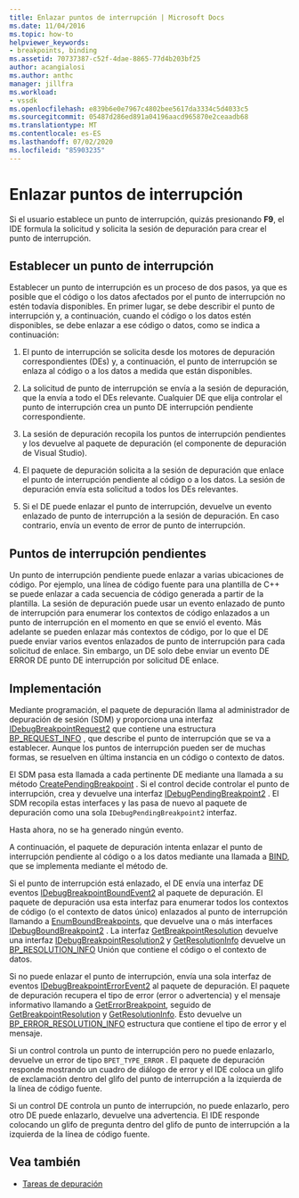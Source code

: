 ```yaml
---
title: Enlazar puntos de interrupción | Microsoft Docs
ms.date: 11/04/2016
ms.topic: how-to
helpviewer_keywords:
- breakpoints, binding
ms.assetid: 70737387-c52f-4dae-8865-77d4b203bf25
author: acangialosi
ms.author: anthc
manager: jillfra
ms.workload:
- vssdk
ms.openlocfilehash: e839b6e0e7967c4802bee5617da3334c5d4033c5
ms.sourcegitcommit: 05487d286ed891a04196aacd965870e2ceaadb68
ms.translationtype: MT
ms.contentlocale: es-ES
ms.lasthandoff: 07/02/2020
ms.locfileid: "85903235"
---
```

# <a name="bind-breakpoints"></a>Enlazar puntos de interrupción
Si el usuario establece un punto de interrupción, quizás presionando **F9**, el IDE formula la solicitud y solicita la sesión de depuración para crear el punto de interrupción.

## <a name="set-a-breakpoint"></a>Establecer un punto de interrupción
 Establecer un punto de interrupción es un proceso de dos pasos, ya que es posible que el código o los datos afectados por el punto de interrupción no estén todavía disponibles. En primer lugar, se debe describir el punto de interrupción y, a continuación, cuando el código o los datos estén disponibles, se debe enlazar a ese código o datos, como se indica a continuación:

1. El punto de interrupción se solicita desde los motores de depuración correspondientes (DEs) y, a continuación, el punto de interrupción se enlaza al código o a los datos a medida que están disponibles.

2. La solicitud de punto de interrupción se envía a la sesión de depuración, que la envía a todo el DEs relevante. Cualquier DE que elija controlar el punto de interrupción crea un punto DE interrupción pendiente correspondiente.

3. La sesión de depuración recopila los puntos de interrupción pendientes y los devuelve al paquete de depuración (el componente de depuración de Visual Studio).

4. El paquete de depuración solicita a la sesión de depuración que enlace el punto de interrupción pendiente al código o a los datos. La sesión de depuración envía esta solicitud a todos los DEs relevantes.

5. Si el DE puede enlazar el punto de interrupción, devuelve un evento enlazado de punto de interrupción a la sesión de depuración. En caso contrario, envía un evento de error de punto de interrupción.

## <a name="pending-breakpoints"></a>Puntos de interrupción pendientes
 Un punto de interrupción pendiente puede enlazar a varias ubicaciones de código. Por ejemplo, una línea de código fuente para una plantilla de C++ se puede enlazar a cada secuencia de código generada a partir de la plantilla. La sesión de depuración puede usar un evento enlazado de punto de interrupción para enumerar los contextos de código enlazados a un punto de interrupción en el momento en que se envió el evento. Más adelante se pueden enlazar más contextos de código, por lo que el DE puede enviar varios eventos enlazados de punto de interrupción para cada solicitud de enlace. Sin embargo, un DE solo debe enviar un evento DE ERROR DE punto DE interrupción por solicitud DE enlace.

## <a name="implementation"></a>Implementación
 Mediante programación, el paquete de depuración llama al administrador de depuración de sesión (SDM) y proporciona una interfaz [IDebugBreakpointRequest2](../../extensibility/debugger/reference/idebugbreakpointrequest2.md) que contiene una estructura [BP_REQUEST_INFO](../../extensibility/debugger/reference/bp-request-info.md) , que describe el punto de interrupción que se va a establecer. Aunque los puntos de interrupción pueden ser de muchas formas, se resuelven en última instancia en un código o contexto de datos.

 El SDM pasa esta llamada a cada pertinente DE mediante una llamada a su método [CreatePendingBreakpoint](../../extensibility/debugger/reference/idebugengine2-creatependingbreakpoint.md) . Si el control decide controlar el punto de interrupción, crea y devuelve una interfaz [IDebugPendingBreakpoint2](../../extensibility/debugger/reference/idebugpendingbreakpoint2.md) . El SDM recopila estas interfaces y las pasa de nuevo al paquete de depuración como una sola `IDebugPendingBreakpoint2` interfaz.

 Hasta ahora, no se ha generado ningún evento.

 A continuación, el paquete de depuración intenta enlazar el punto de interrupción pendiente al código o a los datos mediante una llamada a [BIND](../../extensibility/debugger/reference/idebugpendingbreakpoint2-bind.md), que se implementa mediante el método de.

 Si el punto de interrupción está enlazado, el DE envía una interfaz DE eventos [IDebugBreakpointBoundEvent2](../../extensibility/debugger/reference/idebugbreakpointboundevent2.md) al paquete de depuración. El paquete de depuración usa esta interfaz para enumerar todos los contextos de código (o el contexto de datos único) enlazados al punto de interrupción llamando a [EnumBoundBreakpoints](../../extensibility/debugger/reference/idebugbreakpointboundevent2-enumboundbreakpoints.md), que devuelve una o más interfaces [IDebugBoundBreakpoint2](../../extensibility/debugger/reference/idebugboundbreakpoint2.md) . La interfaz [GetBreakpointResolution](../../extensibility/debugger/reference/idebugboundbreakpoint2-getbreakpointresolution.md) devuelve una interfaz [IDebugBreakpointResolution2](../../extensibility/debugger/reference/idebugbreakpointresolution2.md) y [GetResolutionInfo](../../extensibility/debugger/reference/idebugbreakpointresolution2-getresolutioninfo.md) devuelve un [BP_RESOLUTION_INFO](../../extensibility/debugger/reference/bp-resolution-info.md) Unión que contiene el código o el contexto de datos.

 Si no puede enlazar el punto de interrupción, envía una sola interfaz de eventos [IDebugBreakpointErrorEvent2](../../extensibility/debugger/reference/idebugbreakpointerrorevent2.md) al paquete de depuración. El paquete de depuración recupera el tipo de error (error o advertencia) y el mensaje informativo llamando a [GetErrorBreakpoint](../../extensibility/debugger/reference/idebugbreakpointerrorevent2-geterrorbreakpoint.md), seguido de [GetBreakpointResolution](../../extensibility/debugger/reference/idebugerrorbreakpoint2-getbreakpointresolution.md) y [GetResolutionInfo](../../extensibility/debugger/reference/idebugerrorbreakpointresolution2-getresolutioninfo.md). Esto devuelve un [BP_ERROR_RESOLUTION_INFO](../../extensibility/debugger/reference/bp-error-resolution-info.md) estructura que contiene el tipo de error y el mensaje.

 Si un control controla un punto de interrupción pero no puede enlazarlo, devuelve un error de tipo `BPET_TYPE_ERROR` . El paquete de depuración responde mostrando un cuadro de diálogo de error y el IDE coloca un glifo de exclamación dentro del glifo del punto de interrupción a la izquierda de la línea de código fuente.

 Si un control DE controla un punto de interrupción, no puede enlazarlo, pero otro DE puede enlazarlo, devuelve una advertencia. El IDE responde colocando un glifo de pregunta dentro del glifo de punto de interrupción a la izquierda de la línea de código fuente.

## <a name="see-also"></a>Vea también
- [Tareas de depuración](../../extensibility/debugger/debugging-tasks.md)

